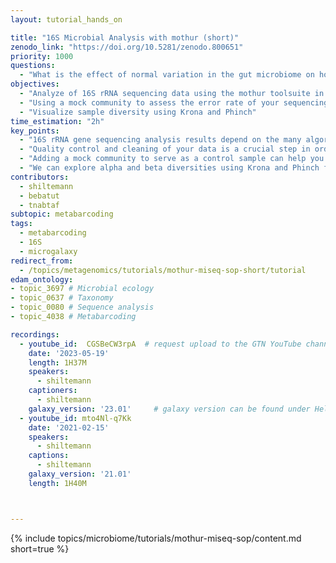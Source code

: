 ```yaml
---
layout: tutorial_hands_on

title: "16S Microbial Analysis with mothur (short)"
zenodo_link: "https://doi.org/10.5281/zenodo.800651"
priority: 1000
questions:
  - "What is the effect of normal variation in the gut microbiome on host health?"
objectives:
  - "Analyze of 16S rRNA sequencing data using the mothur toolsuite in Galaxy"
  - "Using a mock community to assess the error rate of your sequencing experiment"
  - "Visualize sample diversity using Krona and Phinch"
time_estimation: "2h"
key_points:
  - "16S rRNA gene sequencing analysis results depend on the many algorithms used and their settings"
  - "Quality control and cleaning of your data is a crucial step in order to obtain optimal results"
  - "Adding a mock community to serve as a control sample can help you asses the error rate of your experimental setup"
  - "We can explore alpha and beta diversities using Krona and Phinch for dynamic visualizations"
contributors:
  - shiltemann
  - bebatut
  - tnabtaf
subtopic: metabarcoding
tags:
  - metabarcoding
  - 16S
  - microgalaxy
redirect_from:
  - /topics/metagenomics/tutorials/mothur-miseq-sop-short/tutorial
edam_ontology:
- topic_3697 # Microbial ecology
- topic_0637 # Taxonomy
- topic_0080 # Sequence analysis
- topic_4038 # Metabarcoding

recordings:
  - youtube_id:  CGSBeCW3rpA  # request upload to the GTN YouTube channel here
    date: '2023-05-19'
    length: 1H37M
    speakers:
      - shiltemann
    captioners:
      - shiltemann
    galaxy_version: '23.01'     # galaxy version can be found under Help->About inside Galaxy
  - youtube_id: mto4Nl-q7Kk
    date: '2021-02-15'
    speakers:
      - shiltemann
    captions:
      - shiltemann
    galaxy_version: '21.01'
    length: 1H40M



---
```


{% include topics/microbiome/tutorials/mothur-miseq-sop/content.md short=true %}

